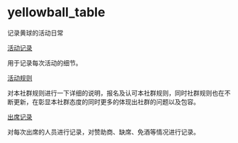 # yellowball_table
 记录黄球的活动日常



[活动记录]( https://github.com/toutou205/yellowball_table/blob/main/yellowball.md)

用于记录每次活动的细节。

[活动规则](https://github.com/toutou205/yellowball_table/blob/main/rules.md)

对本社群规则进行一下详细的说明，报名及认可本社群规则，同时社群规则也在不断更新，在彰显本社群态度的同时更多的体现出社群的问题以及包容。

[出席记录](https://github.com/toutou205/yellowball_table/blob/main/records.md)

对每次出席的人员进行记录，对赞助商、缺席、免酒等情况进行记录。

